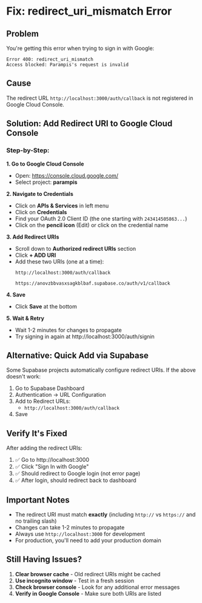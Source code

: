 # Fix: redirect_uri_mismatch Error

## Problem
You're getting this error when trying to sign in with Google:
```
Error 400: redirect_uri_mismatch
Access blocked: Parampis's request is invalid
```

## Cause
The redirect URL `http://localhost:3000/auth/callback` is not registered in Google Cloud Console.

## Solution: Add Redirect URI to Google Cloud Console

### Step-by-Step:

**1. Go to Google Cloud Console**
- Open: https://console.cloud.google.com/
- Select project: **parampis**

**2. Navigate to Credentials**
- Click on **APIs & Services** in left menu
- Click on **Credentials**
- Find your OAuth 2.0 Client ID (the one starting with `243414505863...`)
- Click on the **pencil icon** (Edit) or click on the credential name

**3. Add Redirect URIs**
- Scroll down to **Authorized redirect URIs** section
- Click **+ ADD URI**
- Add these two URIs (one at a time):
  ```
  http://localhost:3000/auth/callback
  ```
  ```
  https://anovzbbvasxsagkblbaf.supabase.co/auth/v1/callback
  ```

**4. Save**
- Click **Save** at the bottom

**5. Wait & Retry**
- Wait 1-2 minutes for changes to propagate
- Try signing in again at http://localhost:3000/auth/signin

## Alternative: Quick Add via Supabase

Some Supabase projects automatically configure redirect URIs. If the above doesn't work:

1. Go to Supabase Dashboard
2. Authentication → URL Configuration
3. Add to Redirect URLs:
   - `http://localhost:3000/auth/callback`
4. Save

## Verify It's Fixed

After adding the redirect URIs:

1. ✅ Go to http://localhost:3000
2. ✅ Click "Sign In with Google"
3. ✅ Should redirect to Google login (not error page)
4. ✅ After login, should redirect back to dashboard

## Important Notes

- The redirect URI must match **exactly** (including `http://` vs `https://` and no trailing slash)
- Changes can take 1-2 minutes to propagate
- Always use `http://localhost:3000` for development
- For production, you'll need to add your production domain

## Still Having Issues?

1. **Clear browser cache** - Old redirect URIs might be cached
2. **Use incognito window** - Test in a fresh session
3. **Check browser console** - Look for any additional error messages
4. **Verify in Google Console** - Make sure both URIs are listed
